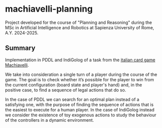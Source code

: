 # machiavelli-planning

Project developed for the course of "Planning and Reasoning" during the MSc in Artificial Intelligence and Robotics at Sapienza University of Rome, A.Y. 2024-2025.


## Summary

Implementation in PDDL and IndiGolog of a task from the [italian card game Machiavelli](https://en.wikipedia.org/wiki/Machiavelli_(Italian_card_game)).

We take into consideration a single turn of a player during the course of the game. The goal is to check whether it’s possible for the player to win from the current configuration (board state and player's hand) and, in the positive case, to find a sequence of legal actions that do so.

In the case of PDDL we can search for an optimal plan instead of a satisfying one, with the purpose of finding the sequence of actions that is the easiest to execute for a human player. In the case of IndiGolog instead we consider the existence of toy exogenous actions to study the behaviour of the controllers in a dynamic environment.
